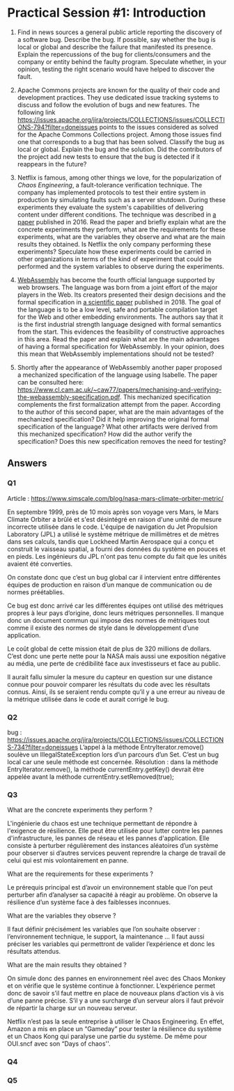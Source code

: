 # Practical Session #1: Introduction

1. Find in news sources a general public article reporting the discovery of a software bug. Describe the bug. If possible, say whether the bug is local or global and describe the failure that manifested its presence. Explain the repercussions of the bug for clients/consumers and the company or entity behind the faulty program. Speculate whether, in your opinion, testing the right scenario would have helped to discover the fault.

2. Apache Commons projects are known for the quality of their code and development practices. They use dedicated issue tracking systems to discuss and follow the evolution of bugs and new features. The following link https://issues.apache.org/jira/projects/COLLECTIONS/issues/COLLECTIONS-794?filter=doneissues points to the issues considered as solved for the Apache Commons Collections project. Among those issues find one that corresponds to a bug that has been solved. Classify the bug as local or global. Explain the bug and the solution. Did the contributors of the project add new tests to ensure that the bug is detected if it reappears in the future?

3. Netflix is famous, among other things we love, for the popularization of *Chaos Engineering*, a fault-tolerance verification technique. The company has implemented protocols to test their entire system in production by simulating faults such as a server shutdown. During these experiments they evaluate the system's capabilities of delivering content under different conditions. The technique was described in [a paper](https://arxiv.org/ftp/arxiv/papers/1702/1702.05843.pdf) published in 2016. Read the paper and briefly explain what are the concrete experiments they perform, what are the requirements for these experiments, what are the variables they observe and what are the main results they obtained. Is Netflix the only company performing these experiments? Speculate how these experiments could be carried in other organizations in terms of the kind of experiment that could be performed and the system variables to observe during the experiments.

4. [WebAssembly](https://webassembly.org/) has become the fourth official language supported by web browsers. The language was born from a joint effort of the major players in the Web. Its creators presented their design decisions and the formal specification in [a scientific paper](https://people.mpi-sws.org/~rossberg/papers/Haas,%20Rossberg,%20Schuff,%20Titzer,%20Gohman,%20Wagner,%20Zakai,%20Bastien,%20Holman%20-%20Bringing%20the%20Web%20up%20to%20Speed%20with%20WebAssembly.pdf) published in 2018. The goal of the language is to be a low level, safe and portable compilation target for the Web and other embedding environments. The authors say that it is the first industrial strength language designed with formal semantics from the start. This evidences the feasibility of constructive approaches in this area. Read the paper and explain what are the main advantages of having a formal specification for WebAssembly. In your opinion, does this mean that WebAssembly implementations should not be tested? 

5.  Shortly after the appearance of WebAssembly another paper proposed a mechanized specification of the language using Isabelle. The paper can be consulted here: https://www.cl.cam.ac.uk/~caw77/papers/mechanising-and-verifying-the-webassembly-specification.pdf. This mechanized specification complements the first formalization attempt from the paper. According to the author of this second paper, what are the main advantages of the mechanized specification? Did it help improving the original formal specification of the language? What other artifacts were derived from this mechanized specification? How did the author verify the specification? Does this new specification removes the need for testing?

## Answers

### Q1

Article : https://www.simscale.com/blog/nasa-mars-climate-orbiter-metric/

En septembre 1999, près de 10 mois après son voyage vers Mars, le Mars Climate Orbiter a brûlé et s'est désintégré en raison d'une unité de mesure incorrecte utilisée dans le code. L'équipe de navigation du Jet Propulsion Laboratory (JPL) a utilisé le système métrique de millimètres et de mètres dans ses calculs, tandis que Lockheed Martin Aerospace qui a conçu et construit le vaisseau spatial, a fourni des données du système en pouces et en pieds. Les ingénieurs du JPL n'ont pas tenu compte du fait que les unités avaient été converties. 

On constate donc que c’est un bug global car il intervient entre différentes équipes de production en raison d’un manque de communication ou de normes préétablies.

Ce bug est donc arrivé car les différentes équipes ont utilisé des métriques propres à leur pays d’origine, donc leurs métriques personnelles. Il manque donc un document commun qui impose des normes de métriques tout comme il existe des normes de style dans le développement d’une application. 

Le coût global de cette mission était de plus de 320 millions de dollars. C’est donc une perte nette pour la NASA mais aussi  une exposition négative au média, une perte de crédibilité face aux investisseurs et face au public.

Il aurait fallu simuler la mesure du capteur en question sur une distance connue pour pouvoir comparer les résultats du code avec les résultats connus. Ainsi, ils se seraient rendu compte qu’il y a une erreur au niveau de la métrique utilisée dans le code et aurait corrigé le bug.


### Q2

bug : https://issues.apache.org/jira/projects/COLLECTIONS/issues/COLLECTIONS-734?filter=doneissues
L’appel à la méthode EntryIterator.remove() soulève un IllegalStateException lors d’un parcours d’un Set. 
C’est un bug local car une seule méthode est concernée.
Résolution : dans la méthode EntryIterator.remove(), la méthode currentEntry.getKey() devrait être appelée avant la méthode currentEntry.setRemoved(true);


### Q3

What are the concrete experiments they perform ?

L'ingénierie du chaos est une technique permettant de répondre à l'exigence de résilience.
Elle peut être utilisée pour lutter contre les pannes d'infrastructure, les pannes de réseau et les pannes d'application. Elle consiste à perturber régulièrement des instances aléatoires d’un système pour observer si d’autres services peuvent reprendre la charge de travail de celui qui est mis volontairement en panne.

What are the requirements for these experiments ?

Le prérequis principal est d’avoir un environnement stable que l’on peut perturber afin d’analyser sa capacité à réagir au problème. On observe la résilience d’un système face à des faiblesses inconnues.

What are the variables they observe ? 

Il faut définir précisément les variables que l’on souhaite observer : l’environnement technique, le support, la maintenance … Il faut aussi préciser les variables qui permettront de valider l’expérience et donc les résultats attendus. 


What are the main results they obtained ?

On simule donc des pannes en environnement réel avec des Chaos Monkey et on vérifie que le système continue à fonctionner. L’expérience permet donc de savoir s’il faut mettre en place de nouveaux plans d’action vis à vis d’une panne précise. S’il y a une surcharge d’un serveur alors il faut prévoir de répartir la charge sur un nouveau serveur.


Netflix n’est pas la seule entreprise à utiliser le Chaos Engineering.
En effet, Amazon a mis en place un “Gameday” pour tester la résilience du système et un Chaos Kong qui paralyse une partie du système. De même pour OUI.sncf avec son “Days of chaos''.


### Q4


### Q5
